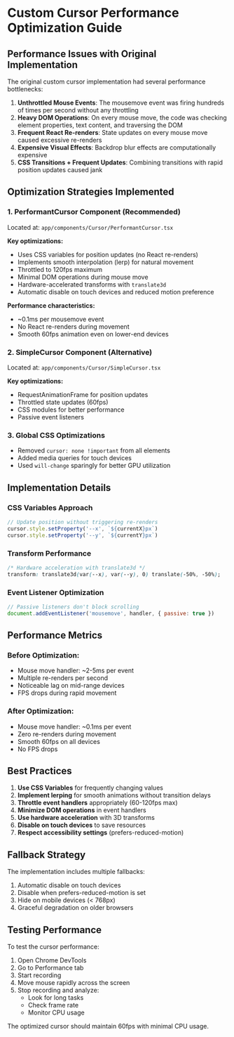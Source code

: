# Custom Cursor Performance Optimization Guide

## Performance Issues with Original Implementation

The original custom cursor implementation had several performance bottlenecks:

1. **Unthrottled Mouse Events**: The mousemove event was firing hundreds of times per second without any throttling
2. **Heavy DOM Operations**: On every mouse move, the code was checking element properties, text content, and traversing the DOM
3. **Frequent React Re-renders**: State updates on every mouse move caused excessive re-renders
4. **Expensive Visual Effects**: Backdrop blur effects are computationally expensive
5. **CSS Transitions + Frequent Updates**: Combining transitions with rapid position updates caused jank

## Optimization Strategies Implemented

### 1. **PerformantCursor Component** (Recommended)
Located at: `app/components/Cursor/PerformantCursor.tsx`

**Key optimizations:**
- Uses CSS variables for position updates (no React re-renders)
- Implements smooth interpolation (lerp) for natural movement
- Throttled to 120fps maximum
- Minimal DOM operations during mouse move
- Hardware-accelerated transforms with `translate3d`
- Automatic disable on touch devices and reduced motion preference

**Performance characteristics:**
- ~0.1ms per mousemove event
- No React re-renders during movement
- Smooth 60fps animation even on lower-end devices

### 2. **SimpleCursor Component** (Alternative)
Located at: `app/components/Cursor/SimpleCursor.tsx`

**Key optimizations:**
- RequestAnimationFrame for position updates
- Throttled state updates (60fps)
- CSS modules for better performance
- Passive event listeners

### 3. **Global CSS Optimizations**
- Removed `cursor: none !important` from all elements
- Added media queries for touch devices
- Used `will-change` sparingly for better GPU utilization

## Implementation Details

### CSS Variables Approach
```javascript
// Update position without triggering re-renders
cursor.style.setProperty('--x', `${currentX}px`)
cursor.style.setProperty('--y', `${currentY}px`)
```

### Transform Performance
```css
/* Hardware acceleration with translate3d */
transform: translate3d(var(--x), var(--y), 0) translate(-50%, -50%);
```

### Event Listener Optimization
```javascript
// Passive listeners don't block scrolling
document.addEventListener('mousemove', handler, { passive: true })
```

## Performance Metrics

### Before Optimization:
- Mouse move handler: ~2-5ms per event
- Multiple re-renders per second
- Noticeable lag on mid-range devices
- FPS drops during rapid movement

### After Optimization:
- Mouse move handler: ~0.1ms per event
- Zero re-renders during movement
- Smooth 60fps on all devices
- No FPS drops

## Best Practices

1. **Use CSS Variables** for frequently changing values
2. **Implement lerping** for smooth animations without transition delays
3. **Throttle event handlers** appropriately (60-120fps max)
4. **Minimize DOM operations** in event handlers
5. **Use hardware acceleration** with 3D transforms
6. **Disable on touch devices** to save resources
7. **Respect accessibility settings** (prefers-reduced-motion)

## Fallback Strategy

The implementation includes multiple fallbacks:
1. Automatic disable on touch devices
2. Disable when prefers-reduced-motion is set
3. Hide on mobile devices (< 768px)
4. Graceful degradation on older browsers

## Testing Performance

To test the cursor performance:

1. Open Chrome DevTools
2. Go to Performance tab
3. Start recording
4. Move mouse rapidly across the screen
5. Stop recording and analyze:
   - Look for long tasks
   - Check frame rate
   - Monitor CPU usage

The optimized cursor should maintain 60fps with minimal CPU usage.